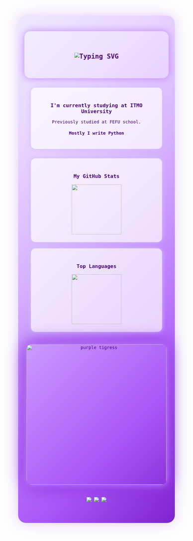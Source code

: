 <!-- 💜 GLOBAL BACKGROUND -->
<div align="center" style="
  background: linear-gradient(135deg, #ede9fe, #e9d5ff, #d8b4fe, #c084fc, #a855f7, #7e22ce);
  padding: 50px 20px;
  border-radius: 25px;
  box-shadow: 0 0 40px rgba(192, 132, 252, 0.4);
  color: #4b0082;
  font-family: 'Fira Code', monospace;
">

  <!-- 💜 HEADER -->
  <div style="background: rgba(255, 255, 255, 0.25); padding: 40px 20px; border-radius: 20px; backdrop-filter: blur(10px); box-shadow: 0 0 25px #c084fc;">
    <h2>
      <img src="https://readme-typing-svg.herokuapp.com?font=Fira+Code&weight=600&size=28&pause=1000&color=7A1CAC&center=true&vCenter=true&width=435&lines=Hi+there;+I'm+Keshaptisa!;+Welcome+to+my+profile!" alt="Typing SVG" />
    </h2>
  </div>

  <!-- ABOUT -->
  <div style="background-color: rgba(255,255,255,0.7); color:#4b0082; padding:25px; border-radius:15px; margin:30px 0; width:80%; box-shadow: 0 0 15px #d0bfff;">
    <h3>I'm currently studying at ITMO University</h3>
    <p>Previously studied at FEFU school.</p>
    <h4>Mostly I write Python</h4>
  </div>

  <!-- GITHUB STATS -->
  <div style="background-color: rgba(255,255,255,0.7); color:#4b0082; padding:25px; border-radius:15px; margin:20px 0; width:80%; box-shadow: 0 0 15px #d0bfff;">
    <h3>My GitHub Stats</h3>
    <img src="https://github-my-readme-stats-beta.vercel.app/api?username=keshaptisa&show_icons=true&count_private=true&v=13&bg_color=ffffff&title_color=4b0082&text_color=4b0082&icon_color=7e22ce&border_color=d0c4ff" height="160px"/>
  </div>

  <!-- TOP LANGUAGES -->
  <div style="background-color: rgba(255,255,255,0.7); color:#4b0082; padding:25px; border-radius:15px; margin:20px 0; width:80%; box-shadow: 0 0 15px #d0bfff;">
    <h3>Top Languages</h3>
    <img src="https://github-my-readme-stats-beta.vercel.app/api/top-langs/?username=keshaptisa&layout=compact&count_private=true&exclude_repo=github-readme-stats,github-my-readme-stats&exclude_forks=true&langs_count=6&v=14&bg_color=ffffff&title_color=4b0082&text_color=4b0082&icon_color=7e22ce&border_color=d0c4ff&custom_title=Top%20Languages&theme=transparent&hide_border=false&locale=en&hide_title=false" height="160px"/>
  </div>

  <!-- 🌌 PURPLE TIGRESS DIVIDER -->
  <div style="margin: 40px 0;">
    <img src="https://photopole.ru/wp-content/uploads/purpurnaia-tigritsa-1.webp"
         width="450"
         alt="purple tigress"
         style="border-radius: 15px;
                box-shadow: 0 0 20px #c084fc, 0 0 40px #a855f7, 0 0 60px #7e22ce;
                animation: pulseGlow 3s ease-in-out infinite;">
  </div>

  <!-- 💬 CONTACT -->
  <p>
    <a href="https://github.com/keshaptisa"><img src="https://img.shields.io/badge/GitHub-6a0dad?style=for-the-badge&logo=github&logoColor=white"/></a>
    <a href="https://t.me/keshaptisa"><img src="https://img.shields.io/badge/Telegram-8b5cf6?style=for-the-badge&logo=telegram&logoColor=white"/></a>
    <a href="mailto:dmitriykeshon@gmail.com"><img src="https://img.shields.io/badge/Email-c084fc?style=for-the-badge&logo=gmail&logoColor=white"/></a>
  </p>
</div>
